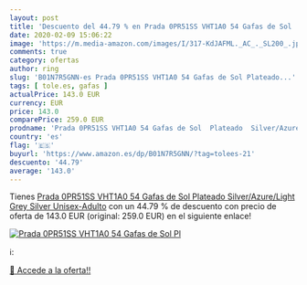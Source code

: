 ```yaml
---
layout: post
title: 'Descuento del 44.79 % en Prada 0PR51SS VHT1A0 54 Gafas de Sol  Pl'
date: 2020-02-09 15:06:22
image: 'https://m.media-amazon.com/images/I/317-KdJAFML._AC_._SL200_.jpg'
comments: true
category: ofertas
author: ring
slug: 'B01N7R5GNN-es Prada 0PR51SS VHT1A0 54 Gafas de Sol Plateado...'
tags: [ tole.es, gafas ]
actualPrice: 143.0 EUR
currency: EUR
price: 143.0
comparePrice: 259.0 EUR
prodname: 'Prada 0PR51SS VHT1A0 54 Gafas de Sol  Plateado  Silver/Azure/Light Grey Silver   Unisex-Adulto'
country: 'es'
flag: '🇪🇸'
buyurl: 'https://www.amazon.es/dp/B01N7R5GNN/?tag=tolees-21'
descuento: '44.79'
average: '143.0'
---
```


Tienes [Prada 0PR51SS VHT1A0 54 Gafas de Sol  Plateado  Silver/Azure/Light Grey Silver   Unisex-Adulto](https://www.amazon.es/dp/B01N7R5GNN/?tag=tolees-21) con un 44.79 % de descuento con precio de oferta de 143.0 EUR (original: 259.0 EUR) en el siguiente enlace!

[![Prada 0PR51SS VHT1A0 54 Gafas de Sol  Pl](https://m.media-amazon.com/images/I/317-KdJAFML._AC_._SL200_.jpg)](https://www.amazon.es/dp/B01N7R5GNN/?tag=tolees-21)

ℹ️:


[🛒 Accede a la oferta!!](https://www.amazon.es/dp/B01N7R5GNN/?tag=tolees-21)
